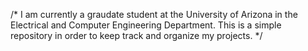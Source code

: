 /*
I am currently a graudate student at the University of Arizona in the Electrical and Computer Engineering Department.
This is a simple repository in order to keep track and organize my projects. 
*/
